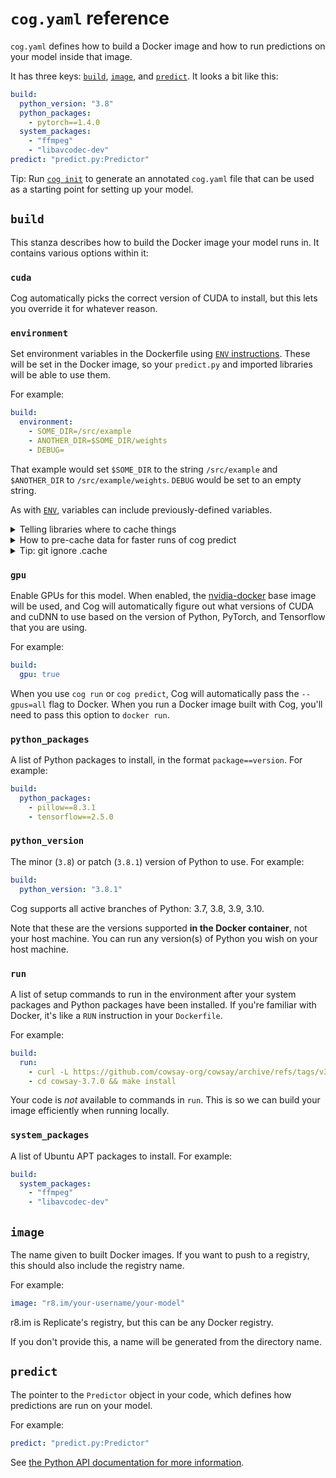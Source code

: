 # `cog.yaml` reference

`cog.yaml` defines how to build a Docker image and how to run predictions on your model inside that image.

It has three keys: [`build`](#build), [`image`](#image), and [`predict`](#predict). It looks a bit like this:

```yaml
build:
  python_version: "3.8"
  python_packages:
    - pytorch==1.4.0
  system_packages:
    - "ffmpeg"
    - "libavcodec-dev"
predict: "predict.py:Predictor"
```

Tip: Run [`cog init`](getting-started-own-model#initialization) to generate an annotated `cog.yaml` file that can be used as a starting point for setting up your model.

## `build`

This stanza describes how to build the Docker image your model runs in. It contains various options within it:

<!-- Alphabetical order, please! -->

### `cuda`

Cog automatically picks the correct version of CUDA to install, but this lets you override it for whatever reason.

### `environment`

Set environment variables in the Dockerfile using [`ENV` instructions](https://docs.docker.com/engine/reference/builder/#env). 
These will be set in the Docker image, so your `predict.py` and imported libraries will be able to use them.

For example:

```yaml
build:
  environment:
    - SOME_DIR=/src/example
    - ANOTHER_DIR=$SOME_DIR/weights
    - DEBUG=
```

That example would set `$SOME_DIR` to the string `/src/example` and `$ANOTHER_DIR` to `/src/example/weights`.  `DEBUG` would be set to an empty string.

As with [`ENV`](https://docs.docker.com/engine/reference/builder/#env), variables can include previously-defined variables.

<details>
<summary>Telling libraries where to cache things</summary>

Cog already re-uses `/src/` across invocations; so, if we tell libraries to cache inside of `/src/`, the cached files will be persisted across invocations.

You do not need to set `XDG_CACHE_HOME` yourself, as `cog` now sets the default of `XDG_CACHE_HOME=/src/.cache`.
Caching between runs will "just work" for some libraries, including PyTorch and HF.

With PyTorch, you _could_ set [`TORCH_HOME`](https://pytorch.org/docs/stable/hub.html#:~:text=TORCH_HOME) to a subdirectory of `/src/`, but you do not need to.
We recommend you rely on [`XDG_CACHE_HOME`, which PyTorch also respects](https://pytorch.org/docs/stable/hub.html#:~:text=XDG_CACHE_HOME).
Other popular libraries [like HF](https://huggingface.co/transformers/v4.0.1/installation.html#caching-models) also support `XDG_CACHE_HOME` for telling them where to cache,
because [it's part of a standard](https://specifications.freedesktop.org/basedir-spec/basedir-spec-latest.html#:~:text=%24XDG_CACHE_HOME%20defines%20the%20base%20directory%20relative%20to%20which%20user%2Dspecific%20non%2Dessential%20data%20files%20should%20be%20stored.%20If%20%24XDG_CACHE_HOME%20is%20either%20not%20set%20or%20empty%2C%20a%20default%20equal%20to%20%24HOME/.cache%20should%20be%20used.).

If you need to store additional files inside `/src/.cache`, go ahead! You can refer to `XDG_CACHE_HOME` in the `environment` directive like so:

```yaml
build:
  environment:
    - SUBDIR_EXAMPLE=$XDG_CACHE_HOME/subdir_example
```

... which would be equivalent to:

```yaml
build:
  environment:
    - SUBDIR_EXAMPLE=/src/.cache/subdir_example
```

If you need to set a custom value for `XDG_CACHE_DIR`, you can.
(If you define your own `XDG_CACHE_DIR` then cog will not define a default.)
Just make sure you point it to `/src/` or a subdirectory thereof.

```yaml
build:
  environment:
    - XDG_CACHE_HOME=/src/cached_data
    - SUBDIR_EXAMPLE=$XDG_CACHE_HOME/subdir_example
```

</details>

<details>
<summary>How to pre-cache data for faster runs of cog predict</summary>

Whatever is within `/src/` when you do `cog push` will get "baked" into the image, so you can use this feature to "pre-cache" data. Pre-caching can help your model start faster by skipping data downloads. Just store/read data within `/src/` or `/src/.cache`.

In other words, if your `predict.py` downloads data to `/src/.cache` or `$XDG_CACHE_HOME`, you could do `cog predict` once locally before you do `cog push`.

If you have a separate preparation script to be run on the host machine, it's up to you how to do it. We'd recommend using the same environment variable in that script and your `cog.yaml`. On your host, make sure it winds up in the working directory that corresponds to `/src/` or `/src/.cache/`.

**Warning:** You should **not** copy the whole `~/.cache` directory from your host, as it could contain unrelated or sensitive files. Copy only what you need.
</details>

<details>
<summary>Tip: git ignore .cache</summary>

You may already have `.cache` in your `.gitignore`. If not, you can add it easily:

```shell
git ignore .cache
git add .gitignore
git commit -m "Ignore .cache"
```

</details>

### `gpu`

Enable GPUs for this model. When enabled, the [nvidia-docker](https://github.com/NVIDIA/nvidia-docker) base image will be used, and Cog will automatically figure out what versions of CUDA and cuDNN to use based on the version of Python, PyTorch, and Tensorflow that you are using.

For example:

```yaml
build:
  gpu: true
```

When you use `cog run` or `cog predict`, Cog will automatically pass the `--gpus=all` flag to Docker. When you run a Docker image built with Cog, you'll need to pass this option to `docker run`.

### `python_packages`

A list of Python packages to install, in the format `package==version`. For example:

```yaml
build:
  python_packages:
    - pillow==8.3.1
    - tensorflow==2.5.0
```

### `python_version`

The minor (`3.8`) or patch (`3.8.1`) version of Python to use. For example:

```yaml
build:
  python_version: "3.8.1"
```

Cog supports all active branches of Python: 3.7, 3.8, 3.9, 3.10.

Note that these are the versions supported **in the Docker container**, not your host machine. You can run any version(s) of Python you wish on your host machine.

### `run`

A list of setup commands to run in the environment after your system packages and Python packages have been installed. If you're familiar with Docker, it's like a `RUN` instruction in your `Dockerfile`.

For example:

```yaml
build:
  run:
    - curl -L https://github.com/cowsay-org/cowsay/archive/refs/tags/v3.7.0.tar.gz | tar -xzf -
    - cd cowsay-3.7.0 && make install
```

Your code is _not_ available to commands in `run`. This is so we can build your image efficiently when running locally.

### `system_packages`

A list of Ubuntu APT packages to install. For example:

```yaml
build:
  system_packages:
    - "ffmpeg"
    - "libavcodec-dev"
```

## `image`

The name given to built Docker images. If you want to push to a registry, this should also include the registry name.

For example:

```yaml
image: "r8.im/your-username/your-model"
```

r8.im is Replicate's registry, but this can be any Docker registry.

If you don't provide this, a name will be generated from the directory name.

## `predict`

The pointer to the `Predictor` object in your code, which defines how predictions are run on your model.

For example:

```yaml
predict: "predict.py:Predictor"
```

See [the Python API documentation for more information](python.md).
